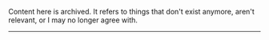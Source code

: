 Content here is archived. It refers to things that don't exist anymore, aren't relevant, or I may no longer agree with.

---